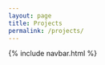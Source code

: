 ```yaml
---
layout: page
title: Projects
permalink: /projects/
---
```

<html lang ="en">
<body>
  {% include navbar.html %}
<main>
    <project data-index="0">
        <project_section>
        <div></div>
        <div></div>
        <div></div>
        <div></div>
        </project_section>
        <project_section>
        <div></div>
        <div></div>
        <div></div>
        <div></div>
        </project_section>
        <project_section>
        <div></div>
        <div></div>
        <div></div>
        <div></div>
        </project_section>
        <project_section>
        <div></div>
        <div></div>
        <div></div>
        <div></div>
        </project_section>
    </project>  
  </main>
</body>
</html>
